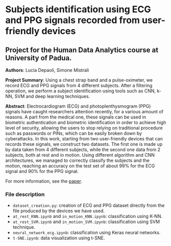 # Subjects identification using ECG and PPG signals recorded from user-friendly devices
## Project for the Human Data Analytics course at University of Padua.

**Authors**: Lucia Depaoli, Simone Mistrali

**Project Summary**: Using a chest strap band and a pulse-oximeter, we record ECG and PPG signals from $4$ different subjects. After a filtering operation, we perform a subject identification using tools such as CNN, k-NN, SVM and deep learning techniques.

**Abstract**: Electrocardiogram (ECG) and photoplenthysmogram (PPG) signals have caught researchers attention recently, for a various amount of reasons. A part from the medical one, these signals can be used in biometric authentication and biometric identification in order to achieve high level of security, allowing the users to stop relying on traditional procedure such as passwords or PINs, which can be easily broken down by cyberattacks. In this work, starting from two user-friendly devices that can records these signals, we construct two datasets. The first one is made up by data taken from 4 different subjects, while the second one data from 2 subjects, both at rest and in motion. Using different algorithm and CNN architectures, we managed to correctly classify the subjects and the motion, reaching an accuracy on the test set of about 99% for the ECG signal and 90% for the PPG signal.

For more information, see the [paper](https://github.com/luciadepaoli/subject-identification-ecg-ppg-signal/blob/main/report_human_data_depaoli_mistrali.pdf).

### File description
- `dataset_creation.py`: creation of ECG and PPG dataset directly from the file produced by the devices we have used.
- `at_rest_KNN.ipynb` and `in_motion_KNN.ipynb`: classification using K-NN.
- `at_rest_SVM.ipynb` and `in_motion_SVM.ipynb`: classification using SVM technique.
- `neural_network_ecg.ipynb`: classification using Keras neural networks.
- `t-SNE.ipynb`: data visualization using t-SNE.
